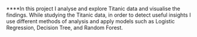 ****In this project I analyse and explore Titanic data and visualise the findings. While studying the Titanic data, in order to detect useful insights I use different methods of analysis and apply models such as Logistic Regression, Decision Tree, and Random Forest. 
